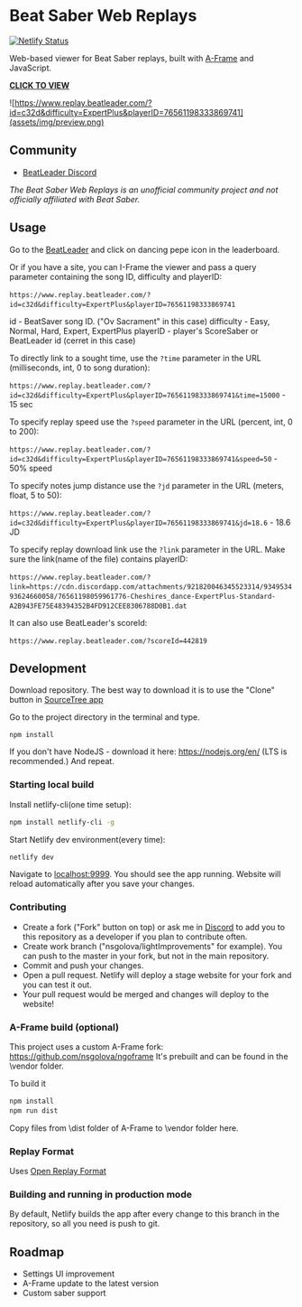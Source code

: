 # Beat Saber Web Replays

[![Netlify Status](https://api.netlify.com/api/v1/badges/08ead0d0-ade4-4f38-8af4-9b6c3c679234/deploy-status)](https://app.netlify.com/sites/musing-aryabhata-6ae6ea/deploys)

[A-Frame]: https://github.com/nsgolova/ngoframe
[visit]: https://www.replay.beatleader.com/?id=c32d&difficulty=ExpertPlus&playerID=76561198333869741

Web-based viewer for Beat Saber replays, built with [A-Frame] and JavaScript.

**[CLICK TO VIEW][visit]**

![https://www.replay.beatleader.com/?id=c32d&difficulty=ExpertPlus&playerID=76561198333869741](assets/img/preview.png)

## Community

- [BeatLeader Discord](https://discord.gg/2RG5YVqtG6)

*The Beat Saber Web Replays is an unofficial community project and not officially
affiliated with Beat Saber.*

## Usage

Go to the [BeatLeader](https://beatleader.com) and click on dancing pepe icon in the leaderboard.

Or if you have a site, you can I-Frame the viewer and pass a query parameter
containing the song ID, difficulty and playerID:

`https://www.replay.beatleader.com/?id=c32d&difficulty=ExpertPlus&playerID=76561198333869741`

id - BeatSaver song ID. ("Ov Sacrament" in this case)
difficulty - Easy, Normal, Hard, Expert, ExpertPlus
playerID - player's ScoreSaber or BeatLeader id (cerret in this case)

To directly link to a sought time, use the `?time` parameter in the URL (milliseconds, int, 0 to song duration):

`https://www.replay.beatleader.com/?id=c32d&difficulty=ExpertPlus&playerID=76561198333869741&time=15000` - 15 sec

To specify replay speed use the `?speed` parameter in the URL (percent, int, 0 to 200):

`https://www.replay.beatleader.com/?id=c32d&difficulty=ExpertPlus&playerID=76561198333869741&speed=50` - 50% speed

To specify notes jump distance use the `?jd` parameter in the URL (meters, float, 5 to 50):

`https://www.replay.beatleader.com/?id=c32d&difficulty=ExpertPlus&playerID=76561198333869741&jd=18.6` - 18.6 JD

To specify replay download link use the `?link` parameter in the URL. Make sure the link(name of the file) contains playerID:

`https://www.replay.beatleader.com/?link=https://cdn.discordapp.com/attachments/921820046345523314/934953493624660058/76561198059961776-Cheshires_dance-ExpertPlus-Standard-A2B943FE75E48394352B4FD912CEE8306788D0B1.dat`

It can also use BeatLeader's scoreId:

`https://www.replay.beatleader.com/?scoreId=442819`

## Development

Download repository.
The best way to download it is to use the "Clone" button in [SourceTree app](https://www.sourcetreeapp.com/)

Go to the project directory in the terminal and type.

```
npm install
```

If you don't have NodeJS - download it here: https://nodejs.org/en/ (LTS is recommended.) And repeat.

### Starting local build

Install netlify-cli(one time setup):
```bash
npm install netlify-cli -g
```

Start Netlify dev environment(every time):
```bash
netlify dev
```

Navigate to [localhost:9999](http://localhost:9999). You should see the app running.
Website will reload automatically after you save your changes.

### Contributing

- Create a fork ("Fork" button on top) or ask me in [Discord](https://discord.gg/2RG5YVqtG6) to add you to this repository as a developer if you plan to contribute often.
- Create work branch ("nsgolova/lightImprovements" for example). You can push to the master in your fork, but not in the main repository.
- Commit and push your changes.
- Open a pull request. Netlify will deploy a stage website for your fork and you can test it out.
- Your pull request would be merged and changes will deploy to the website!

### A-Frame build (optional)

This project uses a custom A-Frame fork: https://github.com/nsgolova/ngoframe
It's prebuilt and can be found in the \vendor folder.

To build it
```bash
npm install
npm run dist
```

Copy files from \dist folder of A-Frame to \vendor folder here. 

### Replay Format

Uses [Open Replay Format](https://github.com/BeatLeader/BS-Open-Replay)

### Building and running in production mode

By default, Netlify builds the app after every change to this branch in the repository, so all you need is push to git.

## Roadmap

- Settings UI improvement
- A-Frame update to the latest version
- Custom saber support